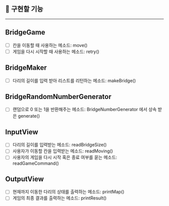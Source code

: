 ## 🚀 구현할 기능
---

## BridgeGame

- [ ] 칸을 이동할 때 사용하는 메소드: move()
- [ ] 게임을 다시 시작할 때 사용하는 메소드: retry()

## BridgeMaker

- [ ] 다리의 길이를 입력 받아 리스트를 리턴하는 메소드: makeBridge()

## BridgeRandomNumberGenerator

- [ ] 랜덤으로 0 또는 1을 반환해주는 메소드: BridgeNumberGenerator 에서 상속 받은 generate()

## InputView
- [ ] 다리의 길이를 입력받는 메소드: readBridgeSize()
- [ ] 사용자가 이동할 칸을 입력받는 메소드: readMoving()
- [ ] 사용자의 게임을 다시 시작 혹은 종료 여부를 묻는 메소드: readGameCommand()

## OutputView
- [ ] 현재까지 이동한 다리의 상태를 출력하는 메소드: printMap()
- [ ] 게임의 최종 결과를 출력하는 메소드: printResult()